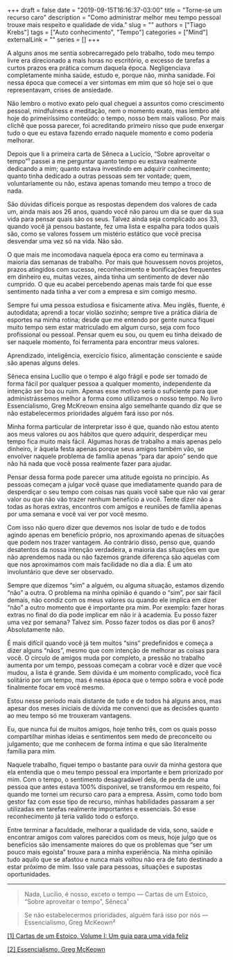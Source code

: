 +++ 
draft = false
date = "2019-09-15T16:16:37-03:00"
title = "Torne-se um recurso caro"
description = "Como administrar melhor meu tempo pessoal trouxe mais respeito e qualidade de vida."
slug = ""
authors = ["Tiago Krebs"]
tags = ["Auto conhecimento", "Tempo"]
categories = ["Mind"]
externalLink = ""
series = []
+++

A alguns anos me sentia sobrecarregado pelo trabalho, todo meu tempo livre era direcionado a mais horas no escritório, o excesso de tarefas a curtos prazos era prática comum daquela época. Negligenciava completamente minha saúde, estudo e, porque não, minha sanidade. Foi nessa época que comecei a ver sintomas em mim que só hoje sei o que representavam, crises de ansiedade.

Não lembro o motivo exato pelo qual cheguei a assuntos como crescimento pessoal, mindfulness e meditação, nem o momento exato, mas lembro até hoje do primeiríssimo conteúdo: o tempo, nosso bem mais valioso. Por mais clichê que possa parecer, foi acreditando primeiro nisso que pude enxergar tudo o que eu estava fazendo errado naquele momento e como poderia melhorar.

Depois que li a primeira carta de Sêneca a Lucício, “Sobre aproveitar o tempo”¹ passei a me perguntar quanto tempo eu estava realmente dedicando a mim; quanto estava investindo em adquirir conhecimento; quanto tinha dedicado a outras pessoas sem ter vontade; quem, voluntariamente ou não, estava apenas tomando meu tempo a troco de nada.

São dúvidas difíceis porque as respostas dependem dos valores de cada um, ainda mais aos 26 anos, quando você não parou um dia se quer da sua vida para pensar quais são os seus. Talvez ainda seja complicado aos 33, quando você já pensou bastante, fez uma lista e espalha para todos quais são, como se valores fossem um mistério estático que você precisa desvendar uma vez só na vida. Não são.

O que mais me incomodava naquela época era como eu terminava a maioria das semanas de trabalho. Por mais que houvessem novos projetos, prazos atingidos com sucesso, reconhecimento e bonificações frequentes em dinheiro eu, muitas vezes, ainda tinha um sentimento de dever não cumprido. O que eu acabei percebendo apenas mais tarde foi que esse sentimento nada tinha a ver com a empresa e sim comigo mesmo.

Sempre fui uma pessoa estudiosa e fisicamente ativa. Meu inglês, fluente, é autodidata; aprendi a tocar violão sozinho; sempre tive a prática diária de esportes na minha rotina; desde que me entendo por gente nunca fiquei muito tempo sem estar matriculado em algum curso, seja com foco profissional ou pessoal. Pensar quem eu sou, ou quem eu tinha deixado de ser naquele momento, foi ferramenta para encontrar meus valores.

Aprendizado, inteligência, exercício físico, alimentação consciente e saúde são apenas alguns deles.

Sêneca ensina Lucílio que o tempo é algo frágil e pode ser tomado de forma fácil por qualquer pessoa a qualquer momento, independente da intenção ser boa ou ruim. Apenas esse motivo seria o suficiente para que administrássemos melhor a forma como utilizamos o nosso tempo. No livro Essencialismo, Greg McKreown ensina algo semelhante quando diz que se não estabelecermos prioridades alguém fará isso por nós.

Minha forma particular de interpretar isso é que, quando não estou atento aos meus valores ou aos hábitos que quero adquirir, desperdiçar meu tempo fica muito mais fácil. Algumas horas de trabalho a mais apenas pelo dinheiro, ir àquela festa apenas porque seus amigos também vão, se envolver naquele problema de família apenas “para dar apoio” sendo que não há nada que você possa realmente fazer para ajudar.

Pensar dessa forma pode parecer uma atitude egoísta no princípio. As pessoas começam a julgar você quase que imediatamente quando para de desperdiçar o seu tempo com coisas nas quais você sabe que não vai gerar valor ou que não vão trazer nenhum benefício a você. Tente dizer não a todas as horas extras, encontros com amigos e reuniões de família apenas por uma semana e você vai ver por você mesmo.

Com isso não quero dizer que devemos nos isolar de tudo e de todos agindo apenas em benefício próprio, nos aproximando apenas de situações que podem nos trazer vantagem. Ao contrário disso, penso que, quando desatentos da nossa intenção verdadeira, a maioria das situações em que não aprendemos nada ou não fazemos grande diferença são aquelas com que nos aproximamos com mais facilidade no dia a dia. É um ato involuntário que deve ser observado.

Sempre que dizemos “sim” a alguém, ou alguma situação, estamos dizendo “não” a outra. O problema na minha opinião é quando o “sim”, por sair fácil demais, não condiz com os meus valores ou quando ele implica em dizer “não” a outro momento que é importante pra mim. Por exemplo: fazer horas extras no final do dia pode implicar em não ir à academia. Eu posso fazer uma vez por semana? Talvez sim. Posso fazer todos os dias por 6 anos? Absolutamente não.

É mais difícil quando você já tem muitos “sins” predefinidos e começa a dizer alguns “nãos”, mesmo que com intenção de melhorar as coisas para você. O círculo de amigos muda por completo, a pressão no trabalho aumenta por um tempo, pessoas começam a cobrar você e dizer que você mudou, a lista é grande. Sem dúvida é um momento complicado, você fica solitário por um tempo, mas é nessa época que o tempo sobra e você pode finalmente focar em você mesmo.

Estou nesse período mais distante de tudo e de todos há alguns anos, mas apesar dos meses iniciais de dúvida me convenci que as decisões quanto ao meu tempo só me trouxeram vantagens.

Eu, que nunca fui de muitos amigos, hoje tenho três, com os quais posso compartilhar minhas ideias e sentimentos sem medo de preconceito ou julgamento; que me conhecem de forma íntima e que são literalmente família para mim.

Naquele trabalho, fiquei tempo o bastante para ouvir da minha gestora que ela entendia que o meu tempo pessoal era importante e bem priorizado por mim. Com o tempo, o sentimento desagradável dela, de perda de uma pessoa que antes estava 100% disponível, se transformou em respeito, foi quando me tornei um recurso caro para a empresa. Assim, como todo bom gestor faz com esse tipo de recurso, minhas habilidades passaram a ser utilizadas em tarefas realmente importantes e essenciais. Só esse reconhecimento já teria valido todo o esforço.

Entre terminar a faculdade, melhorar a qualidade de vida, sono, saúde e encontrar amigos com valores parecidos com os meus, hoje julgo que os benefícios são imensamente maiores do que os problemas que “ser um pouco mais egoísta” trouxe para a minha experiência. Na minha opinião tudo aquilo que se afastou e nunca mais voltou não era de fato destinado a estar próximo de mim. Isso vale para pessoas, situações e supostas oportunidades.

---

> Nada, Lucílio, é nosso, exceto o tempo — Cartas de um Estoico, “Sobre aproveitar o tempo”, Sêneca¹

> Se não estabelecermos prioridades, alguém fará isso por nós — Essencialismo, Greg McKeown²

[[1] Cartas de um Estoico, Volume I: Um guia para uma vida feliz](https://www.amazon.com.br/Cartas-Estoico-guia-para-Feliz-ebook/dp/B077QFKTKJ/ref=asc_df_B077QFKTKJ/?tag=googleshopp00-20&linkCode=df0&hvadid=379765874546&hvpos=1o1&hvnetw=g&hvrand=14727622188907474718&hvpone=&hvptwo=&hvqmt=&hvdev=c&hvdvcmdl=&hvlocint=&hvlocphy=1001686&hvtargid=pla-865565218527&psc=1)

[[2] Essencialismo. Greg McKeown](https://www.amazon.com.br/Essencialismo-Greg-Mckeown/dp/8543102146/ref=asc_df_8543102146/?tag=googleshopp00-20&linkCode=df0&hvadid=379708192683&hvpos=1o1&hvnetw=g&hvrand=8365891872741722696&hvpone=&hvptwo=&hvqmt=&hvdev=c&hvdvcmdl=&hvlocint=&hvlocphy=1001686&hvtargid=pla-568248204390&psc=1)
